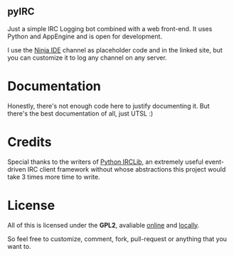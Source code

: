 pyIRC
-----

Just a simple IRC Logging bot combined with a web front-end. It uses Python and AppEngine and is open for development.

I use the [Ninja IDE](http://github.com/ninja-ide/ninja-ide) channel as placeholder code and in the linked site, but you can customize it to log any channel on any server.

Documentation
============

Honestly, there's not enough code here to justify documenting it. But there's the best documentation of all, just UTSL :)

Credits
=======

Special thanks to the writers of [Python IRCLib](http://python-irclib.sourceforge.net/), an extremely useful event-driven IRC client framework without whose abstractions this project would take 3 times more time to write.

License
=======

All of this is licensed under the **GPL2**, avaliable [online](http://www.gnu.org/licenses/gpl-2.0.html) and [locally](./LICENSE).

So feel free to customize, comment, fork, pull-request or anything that you want to.
